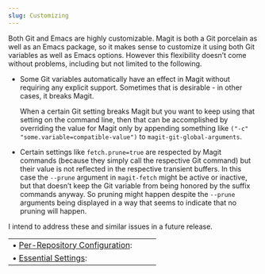 ```yaml
---
slug: Customizing
---
```


Both Git and Emacs are highly customizable. Magit is both a Git porcelain as well as an Emacs package, so it makes sense to customize it using both Git variables as well as Emacs options. However this flexibility doesn’t come without problems, including but not limited to the following.

*   Some Git variables automatically have an effect in Magit without requiring any explicit support. Sometimes that is desirable - in other cases, it breaks Magit.

    When a certain Git setting breaks Magit but you want to keep using that setting on the command line, then that can be accomplished by overriding the value for Magit only by appending something like `("-c" "some.variable=compatible-value")` to `magit-git-global-arguments`.

*   Certain settings like `fetch.prune=true` are respected by Magit commands (because they simply call the respective Git command) but their value is not reflected in the respective transient buffers. In this case the `--prune` argument in `magit-fetch` might be active or inactive, but that doesn’t keep the Git variable from being honored by the suffix commands anyway. So pruning might happen despite the `--prune` arguments being displayed in a way that seems to indicate that no pruning will happen.

I intend to address these and similar issues in a future release.

|                                                                                 |    |    |
| :------------------------------------------------------------------------------ | -- | :- |
| • [Per-Repository Configuration](/docs/magit/Per_002dRepository-Configuration): |    |    |
| • [Essential Settings](/docs/magit/Essential-Settings):                         |    |    |
